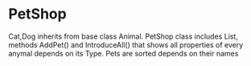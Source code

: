 # PetShop
Cat,Dog inherits from base class Animal. PetShop class 
includes List<Animal>,
methods AddPet() 
and IntroduceAll() that shows
all properties of every anymal depends on its Type.
Pets are sorted depends on their names
